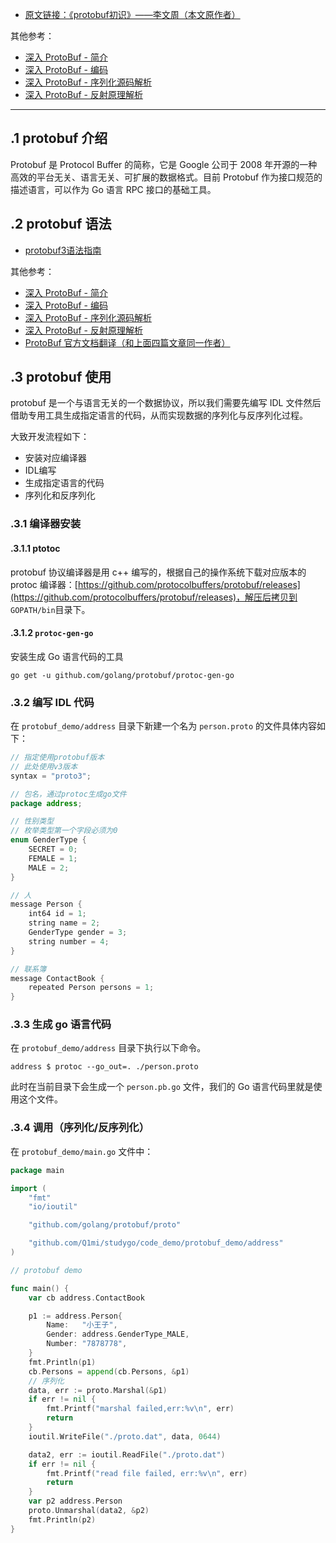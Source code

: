  * [原文链接：《protobuf初识》——李文周（本文原作者）](https://www.liwenzhou.com/posts/Go/protobuf/)
 
其他参考：
 
* [深入 ProtoBuf - 简介](https://www.jianshu.com/p/a24c88c0526a)
* [深入 ProtoBuf - 编码](https://www.jianshu.com/p/73c9ed3a4877)
* [深入 ProtoBuf - 序列化源码解析](https://www.jianshu.com/p/62f0238beec8)
* [深入 ProtoBuf - 反射原理解析](https://www.jianshu.com/p/ddc1aaca3691)

---

## .1 protobuf 介绍

Protobuf 是 Protocol Buffer 的简称，它是 Google 公司于 2008 年开源的一种高效的平台无关、语言无关、可扩展的数据格式。目前 Protobuf 作为接口规范的描述语言，可以作为 Go 语言 RPC 接口的基础工具。

## .2 protobuf 语法

* [protobuf3语法指南](https://colobu.com/2017/03/16/Protobuf3-language-guide/)

其他参考：
 
* [深入 ProtoBuf - 简介](https://www.jianshu.com/p/a24c88c0526a)
* [深入 ProtoBuf - 编码](https://www.jianshu.com/p/73c9ed3a4877)
* [深入 ProtoBuf - 序列化源码解析](https://www.jianshu.com/p/62f0238beec8)
* [深入 ProtoBuf - 反射原理解析](https://www.jianshu.com/p/ddc1aaca3691)
* [ProtoBuf 官方文档翻译（和上面四篇文章同一作者）](https://www.jianshu.com/p/b33ca81b19b5)


## .3 protobuf 使用

protobuf 是一个与语言无关的一个数据协议，所以我们需要先编写 IDL 文件然后借助专用工具生成指定语言的代码，从而实现数据的序列化与反序列化过程。

大致开发流程如下： 

* 安装对应编译器
* IDL编写 
* 生成指定语言的代码 
* 序列化和反序列化



### .3.1 编译器安装

#### .3.1.1 ptotoc

protobuf 协议编译器是用 c++ 编写的，根据自己的操作系统下载对应版本的 protoc 编译器：[https://github.com/protocolbuffers/protobuf/releases](https://github.com/protocolbuffers/protobuf/releases)，解压后拷贝到 `GOPATH/bin`目录下。

#### .3.1.2 `protoc-gen-go`

安装生成 Go 语言代码的工具

```
go get -u github.com/golang/protobuf/protoc-gen-go
```

### .3.2 编写 IDL 代码

在 `protobuf_demo/address` 目录下新建一个名为 `person.proto` 的文件具体内容如下：

```java
// 指定使用protobuf版本
// 此处使用v3版本
syntax = "proto3";

// 包名，通过protoc生成go文件
package address;

// 性别类型
// 枚举类型第一个字段必须为0
enum GenderType {
    SECRET = 0;
    FEMALE = 1;
    MALE = 2;
}

// 人
message Person {
    int64 id = 1;
    string name = 2;
    GenderType gender = 3;
    string number = 4;
}

// 联系簿
message ContactBook {
    repeated Person persons = 1;
}
```

### .3.3 生成 go 语言代码

在 `protobuf_demo/address` 目录下执行以下命令。

```
address $ protoc --go_out=. ./person.proto 
```

此时在当前目录下会生成一个 `person.pb.go` 文件，我们的 Go 语言代码里就是使用这个文件。 

### .3.4 调用（序列化/反序列化）

在 `protobuf_demo/main.go` 文件中：

```go
package main

import (
	"fmt"
	"io/ioutil"

	"github.com/golang/protobuf/proto"

	"github.com/Q1mi/studygo/code_demo/protobuf_demo/address"
)

// protobuf demo

func main() {
	var cb address.ContactBook

	p1 := address.Person{
		Name:   "小王子",
		Gender: address.GenderType_MALE,
		Number: "7878778",
	}
	fmt.Println(p1)
	cb.Persons = append(cb.Persons, &p1)
	// 序列化
	data, err := proto.Marshal(&p1)
	if err != nil {
		fmt.Printf("marshal failed,err:%v\n", err)
		return
	}
	ioutil.WriteFile("./proto.dat", data, 0644)

	data2, err := ioutil.ReadFile("./proto.dat")
	if err != nil {
		fmt.Printf("read file failed, err:%v\n", err)
		return
	}
	var p2 address.Person
	proto.Unmarshal(data2, &p2)
	fmt.Println(p2)
}
```